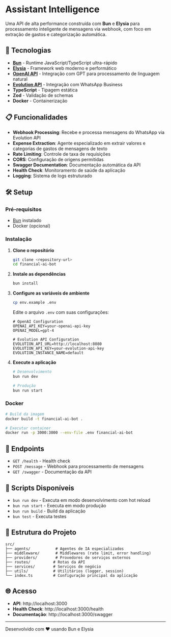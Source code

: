 # Assistant Intelligence

Uma API de alta performance construída com **Bun** e **Elysia** para processamento inteligente de mensagens via webhook, com foco em extração de gastos e categorização automática.

## 🚀 Tecnologias

- **[Bun](https://bun.sh/)** - Runtime JavaScript/TypeScript ultra-rápido
- **[Elysia](https://elysiajs.com/)** - Framework web moderno e performático
- **[OpenAI API](https://openai.com/)** - Integração com GPT para processamento de linguagem natural
- **[Evolution API](https://evolution-api.com/)** - Integração com WhatsApp Business
- **TypeScript** - Tipagem estática
- **Zod** - Validação de schemas
- **Docker** - Containerização

## 📋 Funcionalidades

- **Webhook Processing**: Recebe e processa mensagens do WhatsApp via Evolution API
- **Expense Extraction**: Agente especializado em extrair valores e categorias de gastos de mensagens de texto
- **Rate Limiting**: Controle de taxa de requisições
- **CORS**: Configuração de origens permitidas
- **Swagger Documentation**: Documentação automática da API
- **Health Check**: Monitoramento de saúde da aplicação
- **Logging**: Sistema de logs estruturado

## 🛠️ Setup

### Pré-requisitos

- [Bun](https://bun.sh/docs/installation) instalado
- Docker (opcional)

### Instalação

1. **Clone o repositório**
   ```bash
   git clone <repository-url>
   cd financial-ai-bot
   ```

2. **Instale as dependências**
   ```bash
   bun install
   ```

3. **Configure as variáveis de ambiente**
   ```bash
   cp env.example .env
   ```
   
   Edite o arquivo `.env` com suas configurações:
   ```env
   # OpenAI Configuration
   OPENAI_API_KEY=your-openai-api-key
   OPENAI_MODEL=gpt-4
   
   # Evolution API Configuration
   EVOLUTION_API_URL=http://localhost:8080
   EVOLUTION_API_KEY=your-evolution-api-key
   EVOLUTION_INSTANCE_NAME=default
   ```

4. **Execute a aplicação**
   ```bash
   # Desenvolvimento
   bun run dev
   
   # Produção
   bun run start
   ```

### Docker

```bash
# Build da imagem
docker build -t financial-ai-bot .

# Executar container
docker run -p 3000:3000 --env-file .env financial-ai-bot
```

## 📡 Endpoints

- `GET /health` - Health check
- `POST /message` - Webhook para processamento de mensagens
- `GET /swagger` - Documentação da API

## 🔧 Scripts Disponíveis

- `bun run dev` - Executa em modo desenvolvimento com hot reload
- `bun run start` - Executa em modo produção
- `bun run build` - Build da aplicação
- `bun test` - Executa testes

## 📁 Estrutura do Projeto

```
src/
├── agents/           # Agentes de IA especializados
├── middleware/       # Middlewares (rate limit, error handling)
├── providers/        # Provedores de serviços externos
├── routes/          # Rotas da API
├── services/        # Serviços de negócio
├── utils/           # Utilitários (logger, session)
└── index.ts         # Configuração principal da aplicação
```

## 🌐 Acesso

- **API**: http://localhost:3000
- **Health Check**: http://localhost:3000/health
- **Documentação**: http://localhost:3000/swagger

---

Desenvolvido com ❤️ usando Bun e Elysia
